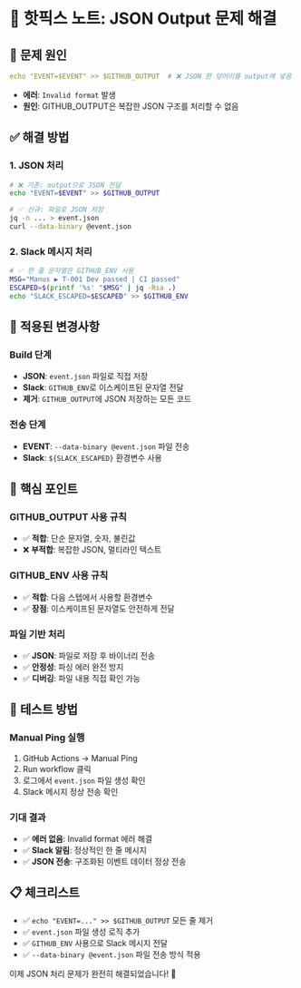 # 🔧 핫픽스 노트: JSON Output 문제 해결

## 🚨 문제 원인
```yaml
echo "EVENT=$EVENT" >> $GITHUB_OUTPUT  # ❌ JSON 한 덩어리를 output에 넣음
```
- **에러**: `Invalid format` 발생
- **원인**: GITHUB_OUTPUT은 복잡한 JSON 구조를 처리할 수 없음

## ✅ 해결 방법

### **1. JSON 처리**
```bash
# ❌ 기존: output으로 JSON 전달
echo "EVENT=$EVENT" >> $GITHUB_OUTPUT

# ✅ 신규: 파일로 JSON 저장
jq -n ... > event.json
curl --data-binary @event.json
```

### **2. Slack 메시지 처리**
```bash
# ✅ 한 줄 문자열은 GITHUB_ENV 사용
MSG="Manus ▶ T-001 Dev passed | CI passed"
ESCAPED=$(printf '%s' "$MSG" | jq -Rsa .)
echo "SLACK_ESCAPED=$ESCAPED" >> $GITHUB_ENV
```

## 🔧 적용된 변경사항

### **Build 단계**
- **JSON**: `event.json` 파일로 직접 저장
- **Slack**: `GITHUB_ENV`로 이스케이프된 문자열 전달
- **제거**: `GITHUB_OUTPUT`에 JSON 저장하는 모든 코드

### **전송 단계**
- **EVENT**: `--data-binary @event.json` 파일 전송
- **Slack**: `${SLACK_ESCAPED}` 환경변수 사용

## 🎯 핵심 포인트

### **GITHUB_OUTPUT 사용 규칙**
- ✅ **적합**: 단순 문자열, 숫자, 불린값
- ❌ **부적합**: 복잡한 JSON, 멀티라인 텍스트

### **GITHUB_ENV 사용 규칙**
- ✅ **적합**: 다음 스텝에서 사용할 환경변수
- ✅ **장점**: 이스케이프된 문자열도 안전하게 전달

### **파일 기반 처리**
- ✅ **JSON**: 파일로 저장 후 바이너리 전송
- ✅ **안정성**: 파싱 에러 완전 방지
- ✅ **디버깅**: 파일 내용 직접 확인 가능

## 🚀 테스트 방법

### **Manual Ping 실행**
1. GitHub Actions → Manual Ping
2. Run workflow 클릭
3. 로그에서 `event.json` 파일 생성 확인
4. Slack 메시지 정상 전송 확인

### **기대 결과**
- ✅ **에러 없음**: Invalid format 에러 해결
- ✅ **Slack 알림**: 정상적인 한 줄 메시지
- ✅ **JSON 전송**: 구조화된 이벤트 데이터 정상 전송

## 📋 체크리스트

- ✅ `echo "EVENT=..." >> $GITHUB_OUTPUT` 모든 줄 제거
- ✅ `event.json` 파일 생성 로직 추가
- ✅ `GITHUB_ENV` 사용으로 Slack 메시지 전달
- ✅ `--data-binary @event.json` 파일 전송 방식 적용

이제 JSON 처리 문제가 완전히 해결되었습니다! 🎉

